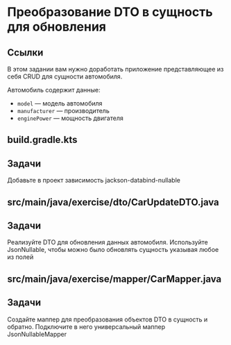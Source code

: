 # Преобразование DTO в сущность для обновления

## Ссылки

В этом задании вам нужно доработать приложение представляющее из себя CRUD для сущности автомобиля.

Автомобиль содержит данные:

* `model` — модель автомобиля
* `manufacturer` — производитель
* `enginePower` — мощность двигателя

## build.gradle.kts

## Задачи

Добавьте в проект зависимость jackson-databind-nullable

## src/main/java/exercise/dto/CarUpdateDTO.java

## Задачи

Реализуйте DTO для обновления данных автомобиля. Используйте JsonNullable, чтобы можно было обновлять сущность указывая любое из полей

## src/main/java/exercise/mapper/CarMapper.java

## Задачи

Создайте маппер для преобразования объектов DTO в сущность и обратно. Подключите в него универсальный маппер JsonNullableMapper
